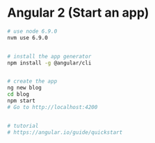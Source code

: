 # Angular 2 (Start an app)

```bash
# use node 6.9.0
nvm use 6.9.0


# install the app generator
npm install -g @angular/cli


# create the app
ng new blog
cd blog
npm start 
# Go to http://localhost:4200


# tutorial
# https://angular.io/guide/quickstart
```
